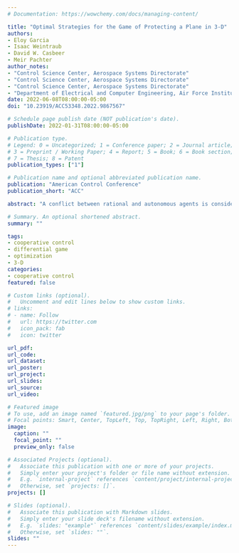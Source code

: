 ```yaml
---
# Documentation: https://wowchemy.com/docs/managing-content/

title: "Optimal Strategies for the Game of Protecting a Plane in 3-D"
authors:
- Eloy Garcia
- Isaac Weintraub
- David W. Casbeer
- Meir Pachter
author_notes:
- "Control Science Center, Aerospace Systems Directorate"
- "Control Science Center, Aerospace Systems Directorate"
- "Control Science Center, Aerospace Systems Directorate"
- "Department of Electrical and Computer Engineering, Air Force Institute of Technology"
date: 2022-06-08T08:00:00-05:00
doi: "10.23919/ACC53348.2022.9867567"

# Schedule page publish date (NOT publication's date).
publishDate: 2022-01-31T08:00:00-05:00

# Publication type.
# Legend: 0 = Uncategorized; 1 = Conference paper; 2 = Journal article;
# 3 = Preprint / Working Paper; 4 = Report; 5 = Book; 6 = Book section;
# 7 = Thesis; 8 = Patent
publication_types: ["1"]

# Publication name and optional abbreviated publication name.
publication: "American Control Conference"
publication_short: "ACC"

abstract: "A conflict between rational and autonomous agents is considered. The paper addresses a differential game of protecting a target in the 3-D space. This problem highlights the strong correlation between the highly dynamic scenario, the uncertainty on the behavior of the adversary, and the online and robust computation of state-feedback strategies which guarantee the required level of performance of each player. This work significantly expands previous results around this problem by providing the players’ state-feedback saddle-point strategies. Additionally, the continuously differentiable Value function of the multi-agent differential game is obtained and it is shown to be the solution of the Hamilton-Jacobi-Isaacs equation. Finally, the Barrier surface is explicitly obtained which defines the winning team according to the current state of the game."

# Summary. An optional shortened abstract.
summary: ""

tags:
- cooperative control
- differential game
- optimization
- 3-D
categories:
- cooperative control
featured: false

# Custom links (optional).
#   Uncomment and edit lines below to show custom links.
# links:
# - name: Follow
#   url: https://twitter.com
#   icon_pack: fab
#   icon: twitter

url_pdf:
url_code:
url_dataset:
url_poster:
url_project:
url_slides:
url_source:
url_video:

# Featured image
# To use, add an image named `featured.jpg/png` to your page's folder. 
# Focal points: Smart, Center, TopLeft, Top, TopRight, Left, Right, BottomLeft, Bottom, BottomRight.
image:
  caption: ""
  focal_point: ""
  preview_only: false

# Associated Projects (optional).
#   Associate this publication with one or more of your projects.
#   Simply enter your project's folder or file name without extension.
#   E.g. `internal-project` references `content/project/internal-project/index.md`.
#   Otherwise, set `projects: []`.
projects: []

# Slides (optional).
#   Associate this publication with Markdown slides.
#   Simply enter your slide deck's filename without extension.
#   E.g. `slides: "example"` references `content/slides/example/index.md`.
#   Otherwise, set `slides: ""`.
slides: ""
---
```

